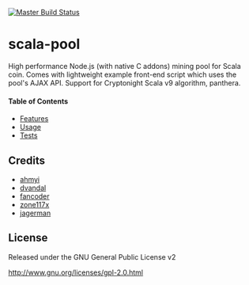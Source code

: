 [![Master Build Status](https://travis-ci.com/scala-network/scala-pool.svg?branch=master)](https://travis-ci.com/scala-network/scala-pool?branch=master)

scala-pool
======================

High performance Node.js (with native C addons) mining pool for Scala coin. Comes with lightweight example front-end script which uses the pool's AJAX API. Support for Cryptonight Scala v9 algorithm, panthera.


#### Table of Contents
* [Features](docs/features.md)
* [Usage](docs/usages.md)
* [Tests](docs/tests.md)

Credits
---------
* [ahmyi](https://github.com/ahmyi/cryptonote-stellite-pool)
* [dvandal](https://github.com/dvandal/cryptonote-nodejs-pool)
* [fancoder](https://github.com/fancoder/cryptonote-universal-pool)
* [zone117x](https://github.com/zone117x/node-cryptonote-pool)
* [jagerman](https://github.com/jagerman/node-cryptonote-pool)
 
License
-------
Released under the GNU General Public License v2

http://www.gnu.org/licenses/gpl-2.0.html

